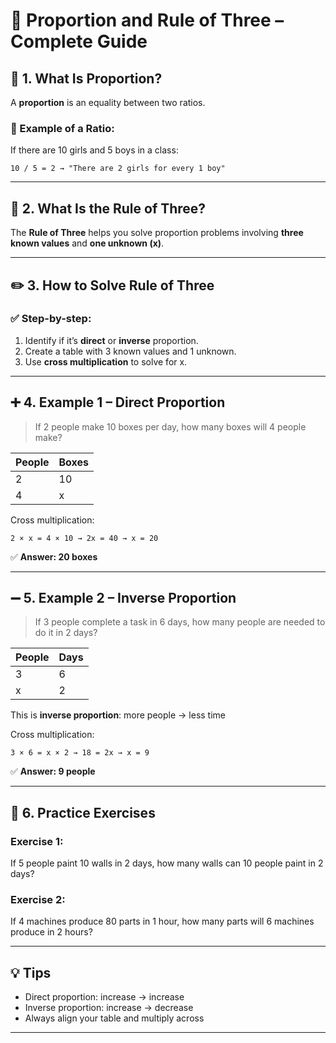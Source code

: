 
# 📘 Proportion and Rule of Three – Complete Guide

## 📌 1. What Is Proportion?

A **proportion** is an equality between two ratios.

### 🔹 Example of a Ratio:
If there are 10 girls and 5 boys in a class:
```
10 / 5 = 2 → "There are 2 girls for every 1 boy"
```

---

## 📐 2. What Is the Rule of Three?

The **Rule of Three** helps you solve proportion problems involving **three known values** and **one unknown (x)**.

---

## ✏️ 3. How to Solve Rule of Three

### ✅ Step-by-step:
1. Identify if it’s **direct** or **inverse** proportion.
2. Create a table with 3 known values and 1 unknown.
3. Use **cross multiplication** to solve for x.

---

## ➕ 4. Example 1 – Direct Proportion

> If 2 people make 10 boxes per day, how many boxes will 4 people make?

| People | Boxes |
|--------|-------|
|   2    |  10   |
|   4    |   x   |

Cross multiplication:
```
2 × x = 4 × 10 → 2x = 40 → x = 20
```

✅ **Answer: 20 boxes**

---

## ➖ 5. Example 2 – Inverse Proportion

> If 3 people complete a task in 6 days, how many people are needed to do it in 2 days?

| People | Days |
|--------|------|
|   3    |  6   |
|   x    |  2   |

This is **inverse proportion**: more people → less time

Cross multiplication:
```
3 × 6 = x × 2 → 18 = 2x → x = 9
```

✅ **Answer: 9 people**

---

## 🧪 6. Practice Exercises

### Exercise 1:
If 5 people paint 10 walls in 2 days, how many walls can 10 people paint in 2 days?

### Exercise 2:
If 4 machines produce 80 parts in 1 hour, how many parts will 6 machines produce in 2 hours?

---

## 💡 Tips
- Direct proportion: increase → increase
- Inverse proportion: increase → decrease
- Always align your table and multiply across

---
